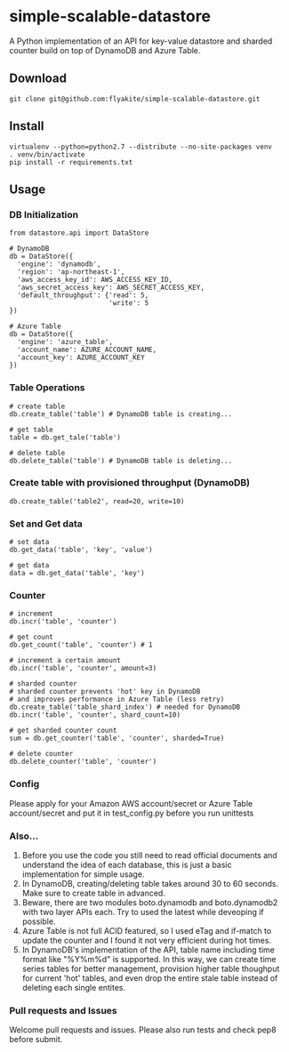 simple-scalable-datastore
=========================

A Python implementation of an API for key-value datastore and sharded counter build on top of DynamoDB and Azure Table.

Download
--------
    git clone git@github.com:flyakite/simple-scalable-datastore.git

Install
-------
    virtualenv --python=python2.7 --distribute --no-site-packages venv
    . venv/bin/activate
    pip install -r requirements.txt

Usage
-----
### DB Initialization
    from datastore.api import DataStore
    
    # DynamoDB
    db = DataStore({
      'engine': 'dynamodb',
      'region': 'ap-northeast-1',
      'aws_access_key_id': AWS_ACCESS_KEY_ID,
      'aws_secret_access_key': AWS_SECRET_ACCESS_KEY,
      'default_throughput': {'read': 5,
                             'write': 5
    })

    # Azure Table
    db = DataStore({
      'engine': 'azure_table',
      'account_name': AZURE_ACCOUNT_NAME,
      'account_key': AZURE_ACCOUNT_KEY
    })

### Table Operations
    # create table
    db.create_table('table') # DynamoDB table is creating...

    # get table
    table = db.get_tale('table')

    # delete table
    db.delete_table('table') # DynamoDB table is deleting...

### Create table with provisioned throughput (DynamoDB)
    db.create_table('table2', read=20, write=10)
    
### Set and Get data
    # set data
    db.get_data('table', 'key', 'value')
    
    # get data
    data = db.get_data('table', 'key')

### Counter
    # increment
    db.incr('table', 'counter')

    # get count
    db.get_count('table', 'counter') # 1

    # increment a certain amount
    db.incr('table', 'counter', amount=3)

    # sharded counter
    # sharded counter prevents 'hot' key in DynamoDB 
    # and improves performance in Azure Table (less retry)
    db.create_table('table_shard_index') # needed for DynamoDB
    db.incr('table', 'counter', shard_count=10)

    # get sharded counter count
    sum = db.get_counter('table', 'counter', sharded=True)

    # delete counter
    db.delete_counter('table', 'counter')
    

### Config
Please apply for your Amazon AWS account/secret or Azure Table account/secret and put it in test_config.py before you run unittests

### Also...
1. Before you use the code you still need to read official documents and understand the idea of each database, this is just a basic implementation for simple usage.
2. In DynamoDB, creating/deleting table takes around 30 to 60 seconds. Make sure to create table in advanced.
3. Beware, there are two modules boto.dynamodb and boto.dynamodb2 with two layer APIs each. Try to used the latest while deveoping if possible.
4. Azure Table is not full ACID featured, so I used eTag and if-match to update the counter and I found it not very efficient during hot times.
5. In DynamoDB's implementation of the API, table name including time format like "%Y%m%d" is supported. In this way, we can create time series tables for better management, provision higher table thoughput for current 'hot' tables, and even drop the entire stale table instead of deleting each single entites.

### Pull requests and Issues
Welcome pull requests and issues. Please also run tests and check pep8 before submit.

